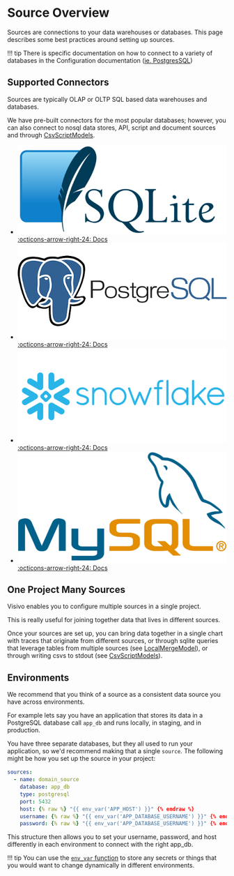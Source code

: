 # Source Overview
Sources are connections to your data warehouses or databases. This page describes some best practices around setting up sources. 

!!! tip
    There is specific documentation on how to connect to a variety of databases in the Configuration documentation ([ie. PostgresSQL](/../reference/configuration/sources/PostgresqlSource/))

## Supported Connectors 
Sources are typically OLAP or OLTP SQL based data warehouses and databases. 

We have pre-built connectors for the most popular databases; however, you can also connect to nosql data stores, API, script and document sources and through [CsvScriptModels](/../reference/configuration/Models/CsvScriptModel/).
<div class="grid cards" markdown>

- ![](../assets/source-logos/sqlite.png) [:octicons-arrow-right-24: Docs](/../reference/configuration/Sources/SqliteSource/)
- ![](../assets/source-logos/postgres.png) [:octicons-arrow-right-24: Docs](/../reference/configuration/Sources/PostgresqlSource/)
- ![](../assets/source-logos/snowflake.png) [:octicons-arrow-right-24: Docs](/../reference/configuration/Sources/SnowflakeSource/)
- ![](../assets/source-logos/mysql.png) [:octicons-arrow-right-24: Docs](/../reference/configuration/Sources/MysqlSource/)

</div>

## One Project Many Sources
Visivo enables you to configure multiple sources in a single project. 

This is really useful for joining together data that lives in different sources. 

Once your sources are set up, you can bring data together in a single chart with traces that originate from different sources, or through sqlite queries that leverage tables from multiple sources (see [LocalMergeModel](/../reference/configuration/Models/LocalMergeModel/)), or through writing csvs to stdout (see [CsvScriptModels](/../reference/configuration/Models/CsvScriptModel/)).


## Environments 
We recommend that you think of a source as a consistent data source you have across environments.  

For example lets say you have an application that stores its data in a PostgreSQL database call `app_db` and runs locally, in staging, and in production. 

You have three separate databases, but they all used to run your application, so we'd recommend making that a single `source`. The following might be how you set up the source in your project:

``` yaml
sources:
  - name: domain_source
    database: app_db
    type: postgresql
    port: 5432
    host: {% raw %} "{{ env_var('APP_HOST') }}" {% endraw %}
    username: {% raw %} "{{ env_var('APP_DATABASE_USERNAME') }}" {% endraw %}
    password: {% raw %} "{{ env_var('APP_DATABASE_USERNAME') }}" {% endraw %}
```

This structure then allows you to set your username, password, and host differently in each environment to connect with the right app_db. 

!!! tip 
    You can use the [`env_var` function](/../reference/functions/jinja/macros/#environment-variables-env_var) to store any secrets or things that you would want to change dynamically in different environments. 
